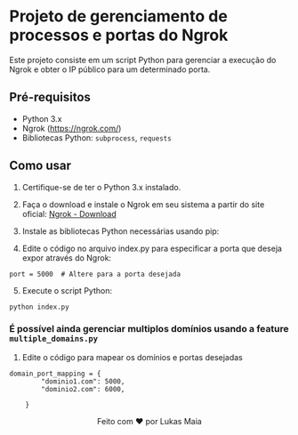 # Projeto de gerenciamento de processos e portas do Ngrok

Este projeto consiste em um script Python para gerenciar a execução do Ngrok e obter o IP público para um determinado porta.

## Pré-requisitos

- Python 3.x
- Ngrok (https://ngrok.com/)
- Bibliotecas Python: `subprocess`, `requests`

## Como usar

1. Certifique-se de ter o Python 3.x instalado.

2. Faça o download e instale o Ngrok em seu sistema a partir do site oficial: [Ngrok - Download](https://ngrok.com/download)

3. Instale as bibliotecas Python necessárias usando pip:

4. Edite o código no arquivo index.py para especificar a porta que deseja expor através do Ngrok:

```
port = 5000  # Altere para a porta desejada
```
5. Execute o script Python:

```
python index.py
```

### É possível ainda gerenciar multiplos domínios usando a feature ```multiple_domains.py```

1. Edite o código para mapear os domínios e portas desejadas
```
domain_port_mapping = {
        "dominio1.com": 5000,
        "dominio2.com": 6000,
       
    }
```


<p align="center">
  Feito com ❤️ por Lukas Maia
</p>
